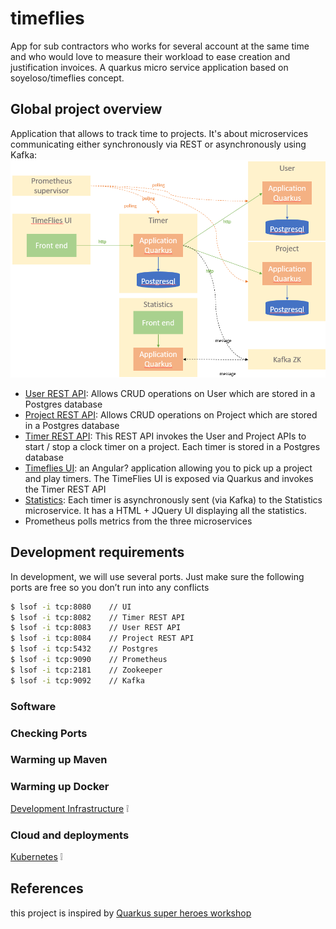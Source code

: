 # timeflies
App for sub contractors who works for several account at the same time and who would love to measure their workload to ease creation and justification invoices. A quarkus micro service application based on soyeloso/timeflies concept. 

## Global project overview
Application that allows to track time to projects. It's about microservices communicating either synchronously via REST or asynchronously using Kafka:
![Image of micro services diagram](./doc/micro-services-diagram.png)
- [User REST API](./rest-user/README.md): Allows CRUD operations on User which are stored in a Postgres database
- [Project REST API](./rest-project/README.md): Allows CRUD operations on Project which are stored in a Postgres database
- [Timer REST API](./rest-timer/README.md): This REST API invokes the User and Project APIs to start / stop a clock timer on a project. Each timer is stored in a Postgres database
- [Timeflies UI](./ui/README.md): an Angular? application allowing you to pick up a project and play timers. The TimeFlies UI is exposed via Quarkus and invokes the Timer REST API
- [Statistics](./event-statistics/README.md): Each timer is asynchronously sent (via Kafka) to the Statistics microservice. It has a HTML + JQuery UI displaying all the statistics.
- Prometheus polls metrics from the three microservices
## Development requirements
In development, we will use several ports. Just make sure the following ports are free so you don’t run into any conflicts
````sh
$ lsof -i tcp:8080    // UI
$ lsof -i tcp:8082    // Timer REST API
$ lsof -i tcp:8083    // User REST API
$ lsof -i tcp:8084    // Project REST API
$ lsof -i tcp:5432    // Postgres
$ lsof -i tcp:9090    // Prometheus
$ lsof -i tcp:2181    // Zookeeper
$ lsof -i tcp:9092    // Kafka
````
### Software
### Checking Ports
### Warming up Maven
### Warming up Docker
[Development Infrastructure](./infrastructure/README.md) :grey_exclamation:

### Cloud and deployments
[Kubernetes](./kubernetes/README.md) :grey_exclamation:

## References
this project is inspired by [Quarkus super heroes workshop](https://quarkus.io/quarkus-workshops/super-heroes/)

 

